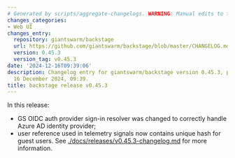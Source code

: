 ```yaml
---
# Generated by scripts/aggregate-changelogs. WARNING: Manual edits to this files will be overwritten.
changes_categories:
- Web UI
changes_entry:
  repository: giantswarm/backstage
  url: https://github.com/giantswarm/backstage/blob/master/CHANGELOG.md#0453---2024-12-16
  version: 0.45.3
  version_tag: v0.45.3
date: '2024-12-16T09:39:06'
description: Changelog entry for giantswarm/backstage version 0.45.3, published on
  16 December 2024, 09:39.
title: backstage release v0.45.3
---
```


In this release:
- GS OIDC auth provider sign-in resolver was changed to correctly handle Azure AD identity provider;
- user reference used in telemetry signals now contains unique hash for guest users.
See [./docs/releases/v0.45.3-changelog.md](./docs/releases/v0.45.3-changelog.md) for more information.
